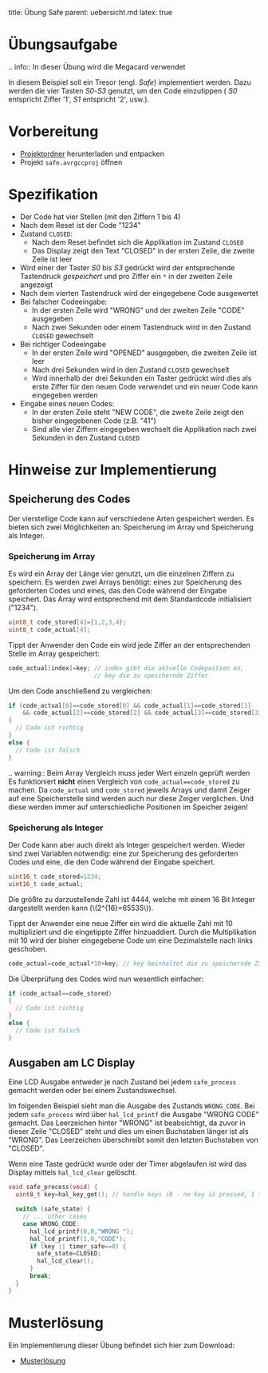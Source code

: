 title: Übung Safe
parent: uebersicht.md
latex: true

# Übungsaufgabe

.. info:: In dieser Übung wird die Megacard verwendet


In diesem Beispiel soll ein Tresor (engl. *Safe*) implementiert werden. Dazu werden die vier Tasten *S0*-*S3* genutzt,
um den Code einzutippen ( *S0* entspricht Ziffer '1', *S1* entspricht '2', usw.).

# Vorbereitung

* [Projektordner](embedded_uebung_safe.zip) herunterladen und entpacken
* Projekt `safe.avrgccproj` öffnen

# Spezifikation

* Der Code hat vier Stellen (mit den Ziffern 1 bis 4)
* Nach dem Reset ist der Code "1234"
* Zustand `CLOSED`:
    * Nach dem Reset befindet sich die Applikation im Zustand `CLOSED`
    * Das Display zeigt den Text "CLOSED" in der ersten Zeile, die zweite Zeile ist leer
* Wird einer der Taster *S0* bis *S3* gedrückt wird der entsprechende Tastendruck *gespeichert* und pro Ziffer ein `*` in der zweiten Zeile angezeigt
* Nach dem vierten Tastendruck wird der eingegebene Code ausgewertet
* Bei falscher Codeeingabe:
    * In der ersten Zeile wird "WRONG" und der zweiten Zeile "CODE" ausgegeben
    * Nach zwei Sekunden oder einem Tastendruck wird in den Zustand `CLOSED` gewechselt
* Bei richtiger Codeeingabe
    * In der ersten Zeile wird "OPENED" ausgegeben, die zweiten Zeile ist leer
    * Nach drei Sekunden wird in den Zustand `CLOSED` gewechselt
    * Wird innerhalb der drei Sekunden ein Taster gedrückt wird dies als erste Ziffer für den neuen Code verwendet und ein neuer Code kann eingegeben werden
* Eingabe eines neuen Codes:
    * In der ersten Zeile steht "NEW CODE", die zweite Zeile zeigt den bisher eingegebenen Code (z.B. "41")
    * Sind alle vier Ziffern eingegeben wechselt die Applikation nach zwei Sekunden in den Zustand `CLOSED`

# Hinweise zur Implementierung
## Speicherung des Codes
Der vierstellige Code kann auf verschiedene Arten gespeichert werden. Es bieten sich zwei Möglichkeiten an: Speicherung
im Array und Speicherung als Integer.

### Speicherung im Array
Es wird ein Array der Länge vier genutzt, um die einzelnen Ziffern zu speichern. Es werden zwei Arrays benötigt: eines
zur Speicherung des geforderten Codes und eines, das den Code während der Eingabe speichert. Das Array wird entsprechend mit
dem Standardcode initialisiert ("1234").

```c
uint8_t code_stored[4]={1,2,3,4};
uint8_t code_actual[4];
```

Tippt der Anwender den Code ein wird jede Ziffer an der entsprechenden Stelle im Array gespeichert:

```c
code_actual[index]=key; // index gibt die aktuelle Codepostion an,
                        // key die zu speichernde Ziffer
```

Um den Code anschließend zu vergleichen:

```c
if (code_actual[0]==code_stored[0] && code_actual[1]==code_stored[1]
    && code_actual[2]==code_stored[2] && code_actual[3]==code_stored[3])
{
  // Code ist richtig
}
else {
  // Code ist falsch
}
```

.. warning:: Beim Array Vergleich muss jeder Wert einzeln geprüft werden
    Es funktioniert **nicht** einen Vergleich von `code_actual==code_stored` zu machen. Da `code_actual` und
    `code_stored` jeweils Arrays und damit Zeiger auf eine Speicherstelle sind werden auch nur diese Zeiger verglichen.
    Und diese werden immer auf unterschiedliche Positionen im Speicher zeigen!

### Speicherung als Integer
Der Code kann aber auch direkt als Integer gespeichert werden. Wieder sind zwei Variablen notwendig: eine zur Speicherung
des geforderten Codes und eine, die den Code während der Eingabe speichert.

```c
uint16_t code_stored=1234;
uint16_t code_actual;
```

Die größte zu darzustellende Zahl ist 4444, welche mit einem 16 Bit Integer dargestellt werden kann (\\(2^{16}=65535\\)).

Tippt der Anwender eine neue Ziffer ein wird die aktuelle Zahl mit 10 multipliziert und die eingetippte Ziffer
hinzuaddiert. Durch die Multiplikation mit 10 wird der bisher eingegebene Code um eine Dezimalstelle nach links geschoben.

```c
code_actual=code_actual*10+key; // key beinhaltet die zu speichernde Ziffer
```

Die Überprüfung des Codes wird nun wesentlich einfacher:

```c
if (code_actual==code_stored)
{
  // Code ist richtig
}
else {
  // Code ist falsch
}
```

## Ausgaben am LC Display
Eine LCD Ausgabe entweder je nach Zustand bei jedem `safe_process` gemacht werden oder bei einem Zustandswechsel.

Im folgenden Beispiel sieht man die Ausgabe des Zustands `WRONG_CODE`. Bei jedem `safe_process` wird über
`hal_lcd_printf` die Ausgabe "WRONG CODE" gemacht. Das Leerzeichen hinter "WRONG" ist beabsichtigt, da zuvor in dieser
Zeile "CLOSED" steht und dies um einen Buchstaben länger ist als "WRONG". Das Leerzeichen überschreibt somit den letzten
Buchstaben von "CLOSED".

Wenn eine Taste gedrückt wurde oder der Timer abgelaufen ist wird das Display mittels `hal_lcd_clear` gelöscht.

```c
void safe_process(void) {
  uint8_t key=hal_key_get(); // handle keys (0 - no key is pressed, 1 to 4 - corresponding key was pressed)

  switch (safe_state) {
    // ... other cases
    case WRONG_CODE:
      hal_lcd_printf(0,0,"WRONG ");
      hal_lcd_printf(1,0,"CODE");
      if (key || timer_safe==0) {
        safe_state=CLOSED;
        hal_lcd_clear();
      }
      break;
  }
}
```

# Musterlösung
Ein Implementierung dieser Übung befindet sich hier zum Download:

* [Musterlösung](embedded_uebung_safe_loesung.zip)
